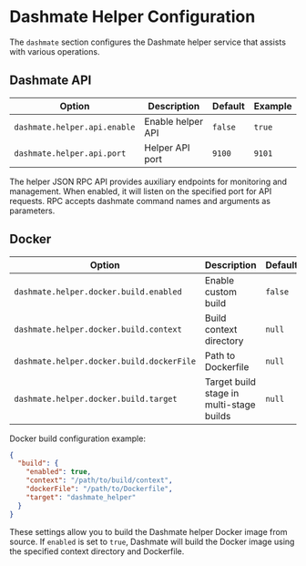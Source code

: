 # Dashmate Helper Configuration

The `dashmate` section configures the Dashmate helper service that assists with various operations.

## Dashmate API

| Option | Description | Default | Example |
|--------|-------------|---------|---------|
| `dashmate.helper.api.enable` | Enable helper API | `false` | `true` |
| `dashmate.helper.api.port` | Helper API port | `9100` | `9101` |

The helper JSON RPC API provides auxiliary endpoints for monitoring and management.
When enabled, it will listen on the specified port for API requests.
RPC accepts dashmate command names and arguments as parameters.

## Docker

| Option | Description | Default | Example |
|--------|-------------|---------|---------|
| `dashmate.helper.docker.build.enabled` | Enable custom build | `false` | `true` |
| `dashmate.helper.docker.build.context` | Build context directory | `null` | `"/path/to/context"` |
| `dashmate.helper.docker.build.dockerFile` | Path to Dockerfile | `null` | `"/path/to/Dockerfile"` |
| `dashmate.helper.docker.build.target` | Target build stage in multi-stage builds | `null` | `"dashmate_helper"` |

Docker build configuration example:
```json
{
  "build": {
    "enabled": true,
    "context": "/path/to/build/context",
    "dockerFile": "/path/to/Dockerfile",
    "target": "dashmate_helper"
  }
}
```

These settings allow you to build the Dashmate helper Docker image from source. If `enabled` is set to `true`, Dashmate will build the Docker image using the specified context directory and Dockerfile.
